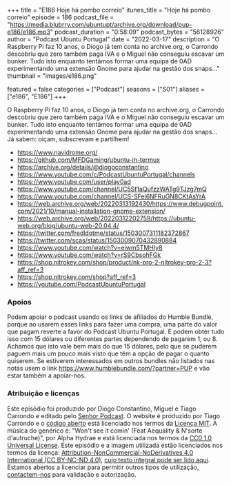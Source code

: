 +++
title = "E186 Hoje há pombo correio"
itunes_title = "Hoje há pombo correio"
episode = 186
podcast_file = "https://media.blubrry.com/ubuntupt/archive.org/download/pup-e186/e186.mp3"
podcast_duration = "0:58:09"
podcast_bytes = "56128926"
author = "Podcast Ubuntu Portugal"
date = "2022-03-17"
description = "O Raspberry Pi faz 10 anos, o Diogo já tem conta no archive.org, o Carrondo descobriu que zero também paga IVA e o Miguel não conseguiu escavar um bunker. Tudo isto enquanto tentámos formar uma equipa de 0AD experimentando uma extensão Gnome para ajudar na gestão dos snaps…"
thumbnail = "images/e186.png"

featured = false
categories = ["Podcast"]
seasons = ["S01"]
aliases = ["e186", "E186"]
+++

O Raspberry Pi faz 10 anos, o Diogo já tem conta no archive.org, o Carrondo descobriu que zero também paga IVA e o Miguel não conseguiu escavar um bunker. Tudo isto enquanto tentámos formar uma equipa de 0AD experimentando uma extensão Gnome para ajudar na gestão dos snaps…
Já sabem: oiçam, subscrevam e partilhem!

* https://www.navidrome.org/
* https://github.com/MFDGaming/ubuntu-in-termux
* https://archive.org/details/@diogoconstantino
* https://www.youtube.com/c/PodcastUbuntuPortugal/channels
* https://www.youtube.com/user/play0ad
* https://www.youtube.com/channel/UC5Sf1aQufzzWATg9TJzg7mQ
* https://www.youtube.com/channel/UCS-SFei6NFRuGN8CKtAsYrA
* https://web.archive.org/web/20220313192430/https://www.debugpoint.com/2021/10/manual-installation-gnome-extension/
* https://web.archive.org/web/20220312202759/https://ubuntu-web.org/blog/ubuntu-web-20.04.4/
* https://twitter.com/fredldotme/status/1503007311182372867
* https://twitter.com/scas/status/1503009070432890884
* https://www.youtube.com/watch?v=eiwm5TMHIy8
* https://www.youtube.com/watch?v=rS9CbsohFGk
* https://shop.nitrokey.com/shop/product/nk-pro-2-nitrokey-pro-2-3?aff_ref=3
* https://shop.nitrokey.com/shop?aff_ref=3
* https://youtube.com/PodcastUbuntuPortugal


### Apoios
Podem apoiar o podcast usando os links de afiliados do Humble Bundle, porque ao usarem esses links para fazer uma compra, uma parte do valor que pagam reverte a favor do Podcast Ubuntu Portugal.
E podem obter tudo isso com 15 dólares ou diferentes partes dependendo de pagarem 1, ou 8.
Achamos que isto vale bem mais do que 15 dólares, pelo que se puderem paguem mais um pouco mais visto que têm a opção de pagar o quanto quiserem.
Se estiverem interessados em outros bundles não listados nas notas usem o link https://www.humblebundle.com/?partner=PUP e vão estar também a apoiar-nos.

### Atribuição e licenças
Este episódio foi produzido por Diogo Constantino, Miguel e Tiago Carrondo e editado pelo [Senhor Podcast](https://senhorpodcast.pt/).
O website é produzido por Tiago Carrondo e o [código aberto](https://gitlab.com/podcastubuntuportugal/website) está licenciado nos termos da [Licença MIT](https://gitlab.com/podcastubuntuportugal/website/main/LICENSE).
A música do genérico é: "Won't see it comin' (Feat Aequality & N'sorte d'autruche)", por Alpha Hydrae e está licenciada nos termos da [CC0 1.0 Universal License](https://creativecommons.org/publicdomain/zero/1.0/).
Este episódio e a imagem utilizada estão licenciados nos termos da licença: [Attribution-NonCommercial-NoDerivatives 4.0 International (CC BY-NC-ND 4.0)](https://creativecommons.org/licenses/by-nc-nd/4.0/), [cujo texto integral pode ser lido aqui](https://creativecommons.org/licenses/by-nc-nd/4.0/legalcode). Estamos abertos a licenciar para permitir outros tipos de utilização, [contactem-nos](https://podcastubuntuportugal.org/contactos) para validação e autorização.

